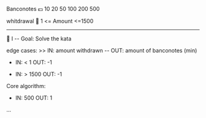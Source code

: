 Banconotes 💵
10
20
50
100
200
500

whitdrawal 💸
1 <= Amount <=1500

---

🍅 I -- Goal: Solve the kata

edge cases: >> IN: amount withdrawn -- OUT: amount of banconotes (min)

- IN: < 1 
  OUT: -1

- IN: > 1500 
  OUT: -1

Core algorithm:
- IN: 500
  OUT: 1

...
